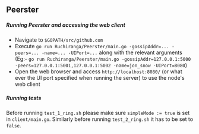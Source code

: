 ## Peerster

##### Running Peerster and accessing the web client

* Navigate to `$GOPATH/src/github.com`
* Execute `go run Ruchiranga/Peerster/main.go -gossipAddr=... -peers=... -name=... -UIPort=...` along with the relevant arguments\
(Eg:- `go run Ruchiranga/Peerster/main.go -gossipAddr=127.0.0.1:5000 -peers=127.0.0.1:5001,127.0.0.1:5002 -name=jon_snow -UIPort=8080`)
* Open the web browser and access `http://localhost:8080/` (or what ever the UI port specified when running the server) to use the node's web client

##### Running tests

Before running `test_1_ring.sh` please make sure `simpleMode := true` is set in `client/main.go`. Similarly before running `test_2_ring.sh` it has to be set to `false`.